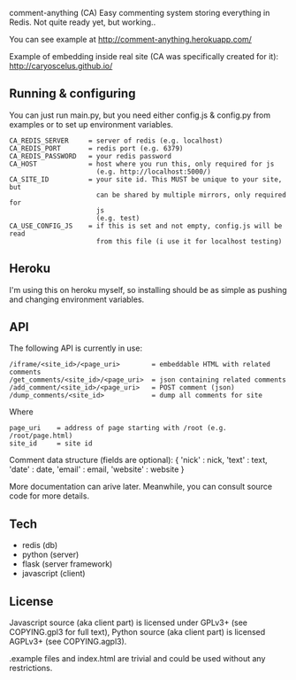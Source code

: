 comment-anything (CA) Easy commenting system storing everything in Redis. Not
quite ready yet, but working..

You can see example at http://comment-anything.herokuapp.com/

Example of embedding inside real site (CA was specifically created for it):
http://caryoscelus.github.io/

Running & configuring
---------------------

You can just run main.py, but you need either config.js & config.py from
examples or to set up environment variables.

    CA_REDIS_SERVER     = server of redis (e.g. localhost)
    CA_REDIS_PORT       = redis port (e.g. 6379)
    CA_REDIS_PASSWORD   = your redis password
    CA_HOST             = host where you run this, only required for js
                          (e.g. http://localhost:5000/)
    CA_SITE_ID          = your site id. This MUST be unique to your site, but
                          can be shared by multiple mirrors, only required for
                          js
                          (e.g. test)
    CA_USE_CONFIG_JS    = if this is set and not empty, config.js will be read
                          from this file (i use it for localhost testing)

Heroku
------

I'm using this on heroku myself, so installing should be as simple as pushing
and changing environment variables.

API
---

The following API is currently in use:

    /iframe/<site_id>/<page_uri>        = embeddable HTML with related comments
    /get_comments/<site_id>/<page_uri>  = json containing related comments
    /add_comment/<site_id>/<page_uri>   = POST comment (json)
    /dump_comments/<site_id>            = dump all comments for site

Where

    page_uri    = address of page starting with /root (e.g. /root/page.html)
    site_id     = site id

Comment data structure (fields are optional):
    {
        'nick'      : nick,
        'text'      : text,
        'date'      : date,
        'email'     : email,
        'website'   : website
    }

More documentation can arive later. Meanwhile, you can consult source code for
more details.

Tech
----

* redis (db)
* python (server)
* flask (server framework)
* javascript (client)

License
-------

Javascript source (aka client part) is licensed under GPLv3+ (see COPYING.gpl3
for full text), Python source (aka client part) is licensed AGPLv3+ (see
COPYING.agpl3).

.example files and index.html are trivial and could be used without any
restrictions.
